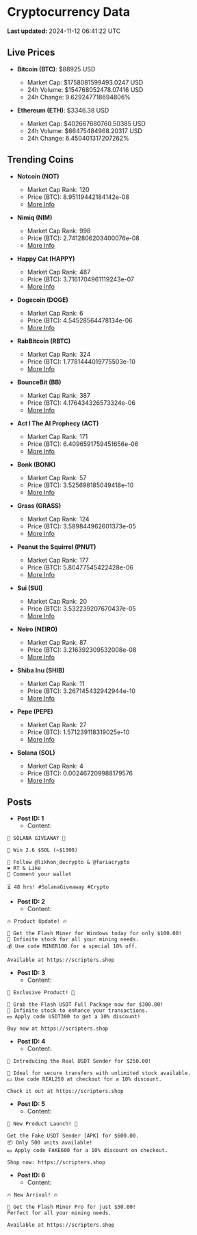 # Cryptocurrency Data

**Last updated:** 2024-11-12 06:41:22 UTC

## Live Prices
- **Bitcoin (BTC)**: $88925 USD
  - Market Cap: $1758081599493.0247 USD
  - 24h Volume: $154768052478.07416 USD
  - 24h Change: 9.629247718694806%

- **Ethereum (ETH)**: $3346.38 USD
  - Market Cap: $402667680760.50385 USD
  - 24h Volume: $66475484968.20317 USD
  - 24h Change: 6.450401317207262%

## Trending Coins
- **Notcoin (NOT)**
  - Market Cap Rank: 120
  - Price (BTC): 8.95119442184142e-08
  - [More Info](https://www.coingecko.com/en/coins/notcoin)

- **Nimiq (NIM)**
  - Market Cap Rank: 998
  - Price (BTC): 2.7412806203400076e-08
  - [More Info](https://www.coingecko.com/en/coins/nimiq)

- **Happy Cat (HAPPY)**
  - Market Cap Rank: 487
  - Price (BTC): 3.7161704961119243e-07
  - [More Info](https://www.coingecko.com/en/coins/happycat)

- **Dogecoin (DOGE)**
  - Market Cap Rank: 6
  - Price (BTC): 4.54528564478134e-06
  - [More Info](https://www.coingecko.com/en/coins/dogecoin)

- **RabBitcoin (RBTC)**
  - Market Cap Rank: 324
  - Price (BTC): 1.7781444019775503e-10
  - [More Info](https://www.coingecko.com/en/coins/rabbitcoin)

- **BounceBit (BB)**
  - Market Cap Rank: 387
  - Price (BTC): 4.176434326573324e-06
  - [More Info](https://www.coingecko.com/en/coins/bouncebit)

- **Act I The AI Prophecy (ACT)**
  - Market Cap Rank: 171
  - Price (BTC): 6.4096591759451656e-06
  - [More Info](https://www.coingecko.com/en/coins/act-i-the-ai-prophecy)

- **Bonk (BONK)**
  - Market Cap Rank: 57
  - Price (BTC): 3.525698185049418e-10
  - [More Info](https://www.coingecko.com/en/coins/bonk)

- **Grass (GRASS)**
  - Market Cap Rank: 124
  - Price (BTC): 3.589844962601373e-05
  - [More Info](https://www.coingecko.com/en/coins/grass)

- **Peanut the Squirrel (PNUT)**
  - Market Cap Rank: 177
  - Price (BTC): 5.80477545422428e-06
  - [More Info](https://www.coingecko.com/en/coins/peanut-the-squirrel)

- **Sui (SUI)**
  - Market Cap Rank: 20
  - Price (BTC): 3.532239207670437e-05
  - [More Info](https://www.coingecko.com/en/coins/sui)

- **Neiro (NEIRO)**
  - Market Cap Rank: 87
  - Price (BTC): 3.216392309532008e-08
  - [More Info](https://www.coingecko.com/en/coins/neiro-3)

- **Shiba Inu (SHIB)**
  - Market Cap Rank: 11
  - Price (BTC): 3.267145432942944e-10
  - [More Info](https://www.coingecko.com/en/coins/shiba-inu)

- **Pepe (PEPE)**
  - Market Cap Rank: 27
  - Price (BTC): 1.571239118319025e-10
  - [More Info](https://www.coingecko.com/en/coins/pepe)

- **Solana (SOL)**
  - Market Cap Rank: 4
  - Price (BTC): 0.002467209988179576
  - [More Info](https://www.coingecko.com/en/coins/solana)

## Posts
- **Post ID: 1**
  - Content:
```
🚀 SOLANA GIVEAWAY 🚀

🎁 Win 2.6 $SOL (~$1300)

🤝 Follow @likhon_decrypto & @fariacrypto
❤️ RT & Like
💬 Comment your wallet

⏳ 48 hrs! #SolanaGiveaway #Crypto
```

- **Post ID: 2**
  - Content:
```
🔥 Product Update! 🔥

🚀 Get the Flash Miner for Windows today for only $100.00!
🔋 Infinite stock for all your mining needs.
💰 Use code MINER100 for a special 10% off.

Available at https://scripters.shop
```

- **Post ID: 3**
  - Content:
```
🎁 Exclusive Product! 🎁

💸 Grab the Flash USDT Full Package now for $300.00!
🎉 Infinite stock to enhance your transactions.
💵 Apply code USDT300 to get a 10% discount!

Buy now at https://scripters.shop
```

- **Post ID: 4**
  - Content:
```
💎 Introducing the Real USDT Sender for $250.00!

💼 Ideal for secure transfers with unlimited stock available.
💵 Use code REAL250 at checkout for a 10% discount.

Check it out at https://scripters.shop
```

- **Post ID: 5**
  - Content:
```
🚀 New Product Launch! 🚀

Get the Fake USDT Sender [APK] for $600.00.
📦 Only 500 units available!
💵 Apply code FAKE600 for a 10% discount on checkout.

Shop now: https://scripters.shop
```

- **Post ID: 6**
  - Content:
```
🔥 New Arrival! 🔥

💸 Get the Flash Miner Pro for just $50.00!
Perfect for all your mining needs.

Available at https://scripters.shop
```

